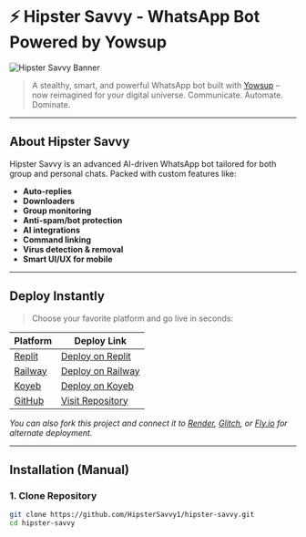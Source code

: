# ⚡ Hipster Savvy - WhatsApp Bot Powered by Yowsup

![Hipster Savvy Banner](https://media.giphy.com/media/VbnUQpnihPSIgIXuZv/giphy.gif)

> A stealthy, smart, and powerful WhatsApp bot built with [Yowsup](https://github.com/tgalal/yowsup) – now reimagined for your digital universe. Communicate. Automate. Dominate.

---

## **About Hipster Savvy**
Hipster Savvy is an advanced AI-driven WhatsApp bot tailored for both group and personal chats. Packed with custom features like:
- **Auto-replies**
- **Downloaders**
- **Group monitoring**
- **Anti-spam/bot protection**
- **AI integrations**
- **Command linking**
- **Virus detection & removal**
- **Smart UI/UX for mobile**

---

## **Deploy Instantly**
> Choose your favorite platform and go live in seconds:

| Platform | Deploy Link |
|---------|-------------|
| [Replit](https://replit.com) | [Deploy on Replit](https://replit.com/github/your-username/hipster-savvy) |
| [Railway](https://railway.app) | [Deploy on Railway](https://railway.app/new/project?template=your-repo) |
| [Koyeb](https://koyeb.com) | [Deploy on Koyeb](https://app.koyeb.com) |
| [GitHub](https://github.com) | [Visit Repository](https://github.com/HipsterSavvy1/hipster-savvy) |

*You can also fork this project and connect it to [Render](https://render.com), [Glitch](https://glitch.com), or [Fly.io](https://fly.io) for alternate deployment.*

---

## **Installation (Manual)**

### **1. Clone Repository**
```bash
git clone https://github.com/HipsterSavvy1/hipster-savvy.git
cd hipster-savvy
